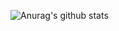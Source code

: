 ![Anurag's github stats](https://github-readme-stats.vercel.app/api?Olionkey=anuraghazra&show_icons=true&theme=react)
